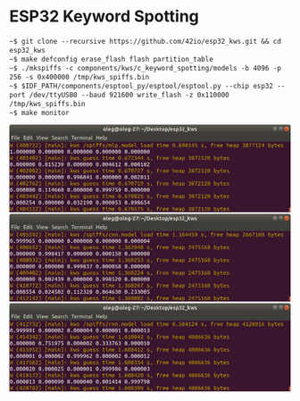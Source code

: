 # ESP32 Keyword Spotting

    ~$ git clone --recursive https://github.com/42io/esp32_kws.git && cd esp32_kws
    ~$ make defconfig erase_flash flash partition_table
    ~$ ./mkspiffs -c components/kws/c_keyword_spotting/models -b 4096 -p 256 -s 0x400000 /tmp/kws_spiffs.bin
    ~$ $IDF_PATH/components/esptool_py/esptool/esptool.py --chip esp32 --port /dev/ttyUSB0 --baud 921600 write_flash -z 0x110000 /tmp/kws_spiffs.bin
    ~$ make monitor

![mlp](mlp.png?raw=true "mlp")
![cnn](cnn.png?raw=true "cnn")
![rnn](rnn.png?raw=true "rnn")
